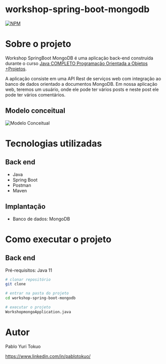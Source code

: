 # workshop-spring-boot-mongodb
[![NPM](https://img.shields.io/npm/l/react)](https://github.com/devsuperior/sds1-wmazoni/blob/master/LICENSE)

# Sobre o projeto

Workshop SpringBoot MongoDB é uma aplicação back-end construída durante o curso [Java COMPLETO Programação Orientada a Objetos +Projetos](https://www.udemy.com/course/java-curso-completo "Site do Curso").

A aplicação consiste em uma API Rest de serviços web com integração ao banco de dados orientado a documentos MongoDB. Em nossa aplicação web, teremos um usuário, onde ele pode ter vários posts e neste post ele pode ter vários comentários.

## Modelo conceitual
![Modelo Conceitual]()

# Tecnologias utilizadas
## Back end
- Java
- Spring Boot
- Postman
- Maven

## Implantação
- Banco de dados: MongoDB

# Como executar o projeto

## Back end
Pré-requisitos: Java 11

```bash
# clonar repositório
git clone 

# entrar na pasta do projeto
cd workshop-spring-boot-mongodb

# executar o projeto
WorkshopmongoApplication.java
```

# Autor

Pablo Yuri Tokuo

https://www.linkedin.com/in/pablotokuo/

